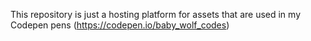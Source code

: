 This repository is just a hosting platform for assets that are used in my
Codepen pens (https://codepen.io/baby_wolf_codes)